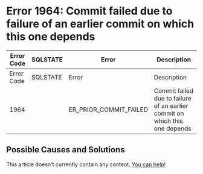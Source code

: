 
# Error 1964: Commit failed due to failure of an earlier commit on which this one depends


| Error Code | SQLSTATE | Error | Description |
| --- | --- | --- | --- |
| Error Code | SQLSTATE | Error | Description |
| 1964 |  | ER_PRIOR_COMMIT_FAILED | Commit failed due to failure of an earlier commit on which this one depends |




## Possible Causes and Solutions


This article doesn't currently contain any content. [You can help!](/kb/en/writing-and-editing-knowledge-base-articles/)

